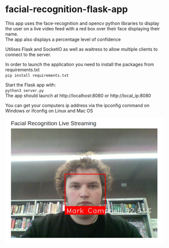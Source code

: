 # facial-recognition-flask-app
This app uses the face-recognition and opencv python libraries to display the user on a live video feed with a red box over their face displaying their name.<br>
The app also displays a percentage level of confidence 

Utilises Flask and SocketIO as well as waitress to allow multiple clients to connect to the server.

In order to launch the application you need to install the packages from requirements.txt<br>
`pip install requirements.txt`

Start the Flask app with:<br>
`python3 server.py`<br>
The app should launch at http://localhost:8080 or http://local_ip:8080 <br>

You can get your computers ip address via the ipconfig command on Windows or ifconfig on Linux and Mac OS


![Image](images/face-image.png)

